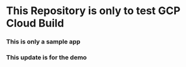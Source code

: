 # This Repository is only to test GCP Cloud Build

### This is only a sample app
### This update is for the demo

